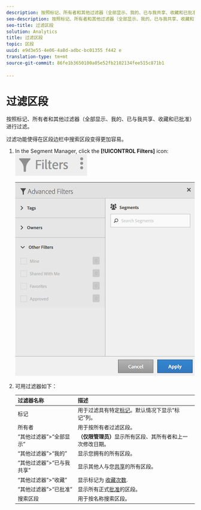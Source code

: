 ```yaml
---
description: 按照标记、所有者和其他过滤器（全部显示、我的、已与我共享、收藏和已批准）进行过滤。
seo-description: 按照标记、所有者和其他过滤器（全部显示、我的、已与我共享、收藏和已批准）进行过滤。
seo-title: 过滤区段
solution: Analytics
title: 过滤区段
topic: 区段
uuid: e9d3e55-4e06-4a8d-adbc-bc01355 f442 e
translation-type: tm+mt
source-git-commit: 86fe1b3650100a05e52fb2102134fee515c871b1

---
```



# 过滤区段

按照标记、所有者和其他过滤器（全部显示、我的、已与我共享、收藏和已批准）进行过滤。

过滤功能使得在区段边栏中搜索区段变得更加容易。

1. In the Segment Manager, click the **[!UICONTROL Filters]** icon:  ![](assets/filter_icon.png)

   ![](assets/filtering.png)

1. 可用过滤器如下：

   | 过滤器名称 | 描述 |
   |---|---|
   | 标记 | 用于过滤具有特定[标记](../../../components/c-segmentation/c-segmentation-workflow/seg-tag.md#concept_CD892CEB326C4986A1B67487052DBA50)。默认情况下显示“标记”列。 |
   | 所有者 | 用于按所有者过滤区段。 |
   | “其他过滤器”&gt;“全部显示” | **（仅限管理员）**&#x200B;显示所有区段、其所有者和上一次修改日期。 |
   | “其他过滤器”&gt;“我的” | 显示您拥有的所有区段。 |
   | “其他过滤器”&gt;“已与我共享” | 显示其他人与您[共享](../../../components/c-segmentation/c-segmentation-workflow/t-seg-share.md#task_7DC54643083E42C28F918E4F0845C5A5)的所有区段。 |
   | “其他过滤器”&gt;“收藏” | 显示标记为 [收藏次数](../../../components/c-segmentation/c-segmentation-workflow/t-seg-favorite.md#task_F45DFA3FBF0C4082B46A0D032CB20FC5). |
   | “其他过滤器”&gt;“已批准” | 显示所有正式[批准](../../../components/c-segmentation/c-segmentation-workflow/seg-approve.md#concept_DF477F151A9E483A92ED1DDAAF035953)的区段。 |
   | 搜索区段 | 用于按名称搜索区段。 |

